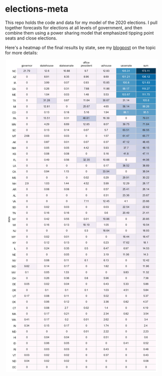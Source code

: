 # elections-meta

This repo holds the code and data for my model of the 2020 elections. I pull together forecasts for elections at all levels of government, and then combine them using a power sharing model that emphasized tipping point seats and close elections. 

Here's a heatmap of the final results by state, see my [blogpost](https://pstblog.com/2020/09/09/elections-meta) on the topic for more details:

<p align="center"> 
<img src="heatmap.png">
</p>